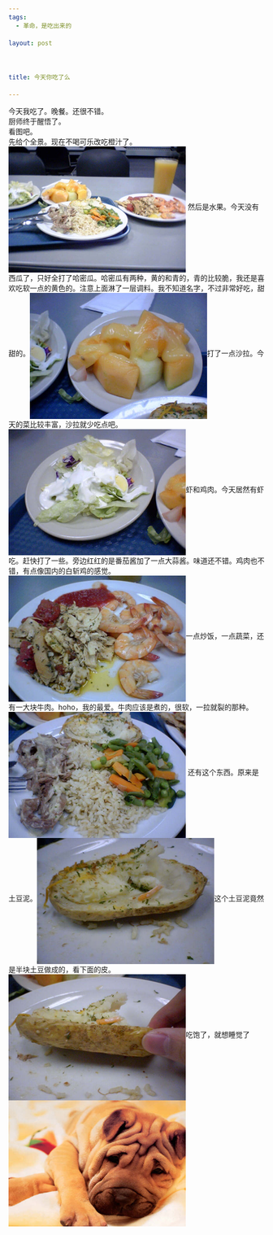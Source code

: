 ```yaml
--- 
tags: 
  - 革命，是吃出来的

layout: post



title: 今天你吃了么

---
```

<div id="msgcns!5F971C000415D85F!356" class="bvMsg">
<div>今天我吃了。晚餐。还很不错。</div>
<div>厨师终于醒悟了。</div>
<div>看图吧。</div>
<div>先给个全景。现在不喝可乐改吃橙汁了。</div>
<img style="width:349px;height:248px;" height="417" src="/assets/images/blog/2006-03-05-jin-tian-ni-chi-liao-yao-0.jpg" width="537" align="middle" border="0">
然后是水果。今天没有西瓜了，只好全打了哈密瓜。哈密瓜有两种，黄的和青的，青的比较脆，我还是喜欢吃软一点的黄色的。注意上面淋了一层调料。我不知道名字，不过非常好吃，甜甜的。<img style="width:349px;height:248px;" height="417" src="/assets/images/blog/2006-03-05-jin-tian-ni-chi-liao-yao-1.jpg" width="537" align="middle" border="0">打了一点沙拉。今天的菜比较丰富，沙拉就少吃点吧。<img style="width:349px;height:248px;" height="417" src="/assets/images/blog/2006-03-05-jin-tian-ni-chi-liao-yao-2.jpg" width="537" align="middle" border="0">虾和鸡肉。今天居然有虾吃。赶快打了一些。旁边红红的是番茄酱加了一点大蒜酱。味道还不错。鸡肉也不错，有点像国内的白斩鸡的感觉。<img style="width:349px;height:248px;" height="417" src="/assets/images/blog/2006-03-05-jin-tian-ni-chi-liao-yao-3.jpg" width="537" align="middle" border="0">一点炒饭，一点蔬菜，还有一大块牛肉。hoho，我的最爱。牛肉应该是煮的，很软，一拉就裂的那种。<img style="width:349px;height:248px;" height="417" src="/assets/images/blog/2006-03-05-jin-tian-ni-chi-liao-yao-4.jpg" width="537" align="middle" border="0"> 还有这个东西。原来是土豆泥。<img style="width:349px;height:248px;" height="417" src="/assets/images/blog/2006-03-05-jin-tian-ni-chi-liao-yao-5.jpg" width="537" align="middle" border="0">这个土豆泥竟然是半块土豆做成的，看下面的皮。<img style="width:349px;height:248px;" height="417" src="/assets/images/blog/2006-03-05-jin-tian-ni-chi-liao-yao-6.jpg" width="537" align="middle" border="0">吃饱了，就想睡觉了<img style="width:349px;height:248px;" height="417" src="/assets/images/blog/2006-03-05-jin-tian-ni-chi-liao-yao-7.jpg" width="537" align="middle" border="0">
</div>
